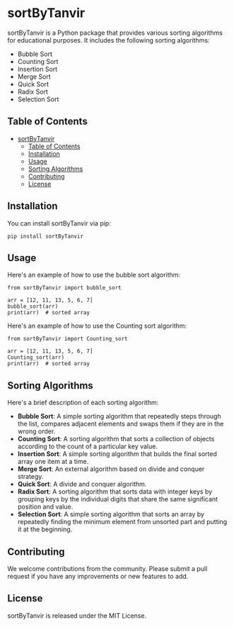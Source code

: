 
# sortByTanvir

sortByTanvir is a Python package that provides various sorting algorithms for educational purposes. It includes the following sorting algorithms:

- Bubble Sort
- Counting Sort
- Insertion Sort
- Merge Sort
- Quick Sort
- Radix Sort
- Selection Sort

## Table of Contents
- [sortByTanvir](#sortbytanvir)
  - [Table of Contents](#table-of-contents)
  - [Installation](#installation)
  - [Usage](#usage)
  - [Sorting Algorithms](#sorting-algorithms)
  - [Contributing](#contributing)
  - [License](#license)

## Installation
You can install sortByTanvir via pip:

```
pip install sortByTanvir
```

## Usage
Here's an example of how to use the bubble sort algorithm:

```
from sortByTanvir import bubble_sort

arr = [12, 11, 13, 5, 6, 7]
bubble_sort(arr)
print(arr)  # sorted array
```
Here's an example of how to use the Counting sort algorithm:
```
from sortByTanvir import Counting_sort

arr = [12, 11, 13, 5, 6, 7]
Counting_sort(arr)
print(arr)  # sorted array
```

## Sorting Algorithms
Here's a brief description of each sorting algorithm:

- **Bubble Sort**: A simple sorting algorithm that repeatedly steps through the list, compares adjacent elements and swaps them if they are in the wrong order.
- **Counting Sort**: A sorting algorithm that sorts a collection of objects according to the count of a particular key value.
- **Insertion Sort**: A simple sorting algorithm that builds the final sorted array one item at a time.
- **Merge Sort**: An external algorithm based on divide and conquer strategy.
- **Quick Sort**: A divide and conquer algorithm.
- **Radix Sort**: A sorting algorithm that sorts data with integer keys by grouping keys by the individual digits that share the same significant position and value.
- **Selection Sort**: A simple sorting algorithm that sorts an array by repeatedly finding the minimum element from unsorted part and putting it at the beginning.

## Contributing
We welcome contributions from the community. Please submit a pull request if you have any improvements or new features to add.

## License
sortByTanvir is released under the MIT License.

